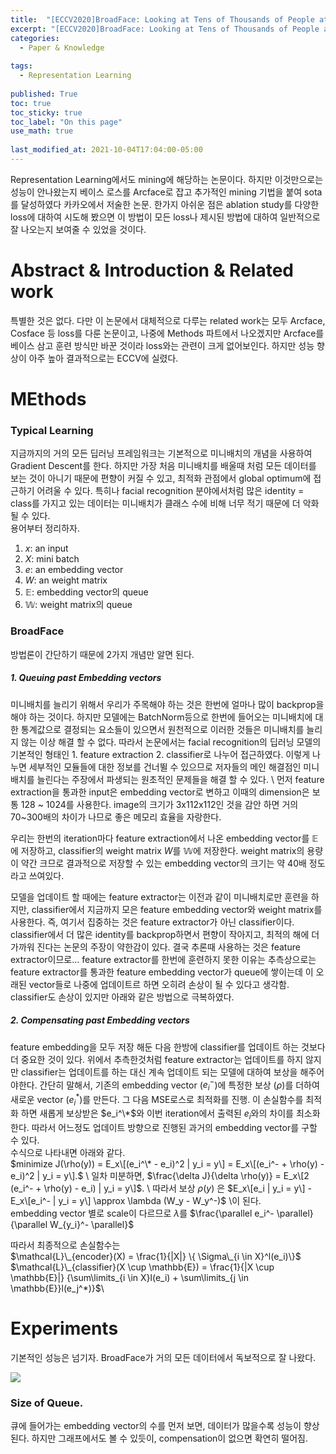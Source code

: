 ```yaml
---
title:  "[ECCV2020]BroadFace: Looking at Tens of Thousands of People at Once for Face Recognition"
excerpt: "[ECCV2020]BroadFace: Looking at Tens of Thousands of People at Once for Face Recognition"
categories:
  - Paper & Knowledge
  
tags:
  - Representation Learning 
 
published: True
toc: true
toc_sticky: true
toc_label: "On this page"
use_math: true
    
last_modified_at: 2021-10-04T17:04:00-05:00
---
```


Representation Learning에서도 mining에 해당하는 논문이다. 하지만 이것만으로는 성능이 안나왔는지 베이스 로스를 Arcface로 잡고 추가적인 mining 기법을 붙여 sota를 달성하였다
카카오에서 저술한 논문. 한가지 아쉬운 점은 ablation study를 다양한 loss에 대하여 시도해 봤으면 이 방법이 모든 loss나 제시된 방법에 대하여 일반적으로 잘 나오는지 보여줄 수 있었을 것이다. 

# Abstract & Introduction & Related work
특별한 것은 없다. 다만 이 논문에서 대체적으로 다루는 related work는 모두 Arcface, Cosface 등 loss를 다룬 논문이고, 나중에 Methods 파트에서 나오겠지만
Arcface를 베이스 삼고 훈련 방식만 바꾼 것이라 loss와는 관련이 크게 없어보인다. 하지만 성능 향상이 아주 높아 결과적으로는 ECCV에 실렸다. 

# MEthods
### Typical Learning
지금까지의 거의 모든 딥러닝 프레임워크는 기본적으로 미니배치의 개념을 사용하여 Gradient Descent를 한다. 하지만 가장 처음 미니배치를 배울때 처럼 모든 데이터를 보는 것이 아니기 때문에 편향이 커질 수 있고,
최적화 관점에서 global optimum에 접근하기 어려울 수 있다. 특히나 facial recognition 분야에서처럼 많은 identity = class를 가지고 있는 데이터는 미니배치가 클래스 수에 비해 너무 적기 때문에 더 악화될
수 있다. \
용어부터 정리하자.
1. $x$: an input
2. $X$: mini batch
3. $e$: an embedding vector
4. $W$: an weight matrix
5. $\mathbb{E}$: embedding vector의 queue
6. $\mathbb{W}$: weight matrix의 queue

 
### BroadFace
방법론이 간단하기 때문에 2가지 개념만 알면 된다.
##### 1. Queuing past Embedding vectors
미니배치를 늘리기 위해서 우리가 주목해야 하는 것은 한번에 얼마나 많이 backprop을 해야 하는 것이다. 하지만 모델에는 BatchNorm등으로 한번에 들어오는 미니배치에 대한 통계값으로 결정되는 요소들이 있으면서
원천적으로 이러한 것들은 미니배치를 늘리지 않는 이상 해결 할 수 없다. 따라서 논문에서는 facial recognition의 딥러닝 모델의 기본적인 형태인 1. feature extraction 2. classifier로 나누어 접근하였다.
이렇게 나누면 세부적인 모듈들에 대한 정보를 건너뛸 수 있으므로 저자들의 메인 해결점인 미니배치를 늘린다는 주장에서 파생되는 원초적인 문제들을 해결 할 수 있다. \ 
먼저 feature extraction을 통과한 input은 embedding vector로 변하고 이때의 dimension은 보통 128 ~ 1024를 사용한다. image의 크기가 3x112x112인 것을 감안 하면 거의 70~300배의 차이가 나므로 
좋은 메모리 효율을 자랑한다.
 
우리는 한번의 iteration마다 feature extraction에서 나온 embedding vector를 $\mathbb{E}$에 저장하고, classifier의 weight matrix $W$를 $\mathbb{W}$에 저장한다. weight matrix의 용량이 약간 크므로 
결과적으로 저장할 수 있는 embedding vector의 크기는 약 40배 정도라고 쓰여있다. 

모델을 업데이트 할 때에는 feature extractor는 이전과 같이 미니배치로만 훈련을 하지만, classifier에서 지금까지 모은 feature embedding vector와 weight matrix를 사용한다. 
즉, 여기서 집중하는 것은 feature extractor가 아닌 classifier이다. classifier에서 더 많은 identity를 backprop하면서 편향이 작아지고, 최적의 해에 더 가까워 진다는 논문의 주장이 약한감이 있다.
결국 추론때 사용하는 것은 feature extractor이므로... feature extractor를 한번에 훈련하지 못한 이유는 추측상으로는 feature extractor를 통과한 feature embedding vector가 queue에 쌓이는데 이 오래된 
vector들로 나중에 업데이트르 하면 오히려 손상이 될 수 있다고 생각함. classifier도 손상이 있지만 아래와 같은 방법으로 극복하였다.

##### 2. Compensating past Embedding vectors
feature embedding을 모두 저장 해둔 다음 한방에 classifier를 업데이트 하는 것보다 더 중요한 것이 있다. 위에서 추측한것처럼 feature extractor는 업데이트를 하지 않지만 classifier는 업데이트를 하는 대신 
계속 업데이트 되는 모델에 대하여 보상을 해주어야한다. 간단히 말해서, 기존의 embedding vector ($e_i^-$)에 특정한 보상 ($\rho$)를 더하여 새로운 vector ($e_i^*$)를 만든다. 그 다음 MSE로스로 최적화를 진행.
이 손실함수를 최적화 하면 새롭게 보상받은 $e_i^\*$와 이번 iteration에서 출력된 $e_i$와의 차이를 최소화 한다. 따라서 어느정도 업데이트 방향으로 진행된 과거의 embedding vector를 구할 수 있다.\
수식으로 나타내면 아래와 같다.\
$minimize J(\rho(y)) = E_x\[(e_i^\* - e_i)^2 | y_i = y\] = E_x\[(e_i^- + \rho(y) - e_i)^2 | y_i = y\].$ \ 
일차 미분하면, $\frac{\delta J}{\delta \rho(y)} = E_x\[2 (e_i^- + \rho(y) - e_i) | y_i = y\]$. \ 
따라서 보상 $\rho(y)$ 은 $E_x\[e_i | y_i = y\] - E_x\[e_i^- | y_i = y\] \approx \lambda (W_y - W_y^-)$ \이 된다. \
embedding vector 별로 scale이 다르므로 $\lambda$를 $\frac{\parallel e_i^- \parallel}{\parallel W_{y_i}^- \parallel}$

따라서 최종적으로 손실함수는 \
$\mathcal{L}\_{encoder}(X) = \frac{1}{|X|} \{ \Sigma\_{i \in X}^l(e_i)\}$\
$\mathcal{L}\_{classifier}(X \cup \mathbb{E}) = \frac{1}{|X \cup \mathbb{E}|} {\sum\limits_{i \in X}l(e_i) + \sum\limits_{j \in \mathbb{E}}l(e_j^*)}$\


# Experiments
기본적인 성능은 넘기자. BroadFace가 거의 모든 데이터에서 독보적으로 잘 나왔다. 

![](/assets/images/2021-10-04-BroadFace/1.PNG)
### Size of Queue.
큐에 들어가는 embedding vector의 수를 먼저 보면, 데이터가 많을수록 성능이 향상된다. 하지만 그래프에서도 볼 수 있듯이, compensation이 없으면 확연히 떨어짐.
 






















